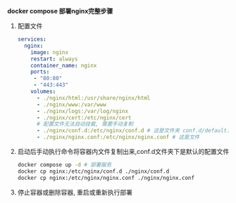 **docker compose 部署nginx完整步骤**

1. 配置文件

   ```yml
   services:
     nginx:
       image: nginx
       restart: always
       container_name: nginx
       ports:
        - "80:80"
        - "443:443"
       volumes:
         - ./nginx/html:/usr/share/nginx/html
         - ./nginx/www:/var/www
         - ./nginx/logs:/var/log/nginx
         - ./nginx/cert:/etc/nginx/cert
         # 配置文件无法自动挂载, 需要手动复制
         - ./nginx/conf.d:/etc/nginx/conf.d # 这是文件夹 conf.d/default.conf
         - ./nginx/nginx.conf:/etc/nginx/nginx.conf # 这是文件
   ```

2. 启动后手动执行命令将容器内文件复制出来,conf.d文件夹下是默认的配置文件

   ```bash
   docker compose up -d # 部署服务
   docker cp nginx:/etc/nginx/conf.d ./nginx/conf.d
   docker cp nginx:/etc/nginx/nginx.conf ./nginx/nginx.conf
   ```

3. 停止容器或删除容器, 重启或重新执行部署